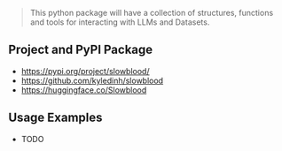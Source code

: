 > This python package will have a collection of structures, functions and tools for interacting with LLMs and Datasets.

## Project and PyPI Package 
- https://pypi.org/project/slowblood/
- https://github.com/kyledinh/slowblood
- https://huggingface.co/Slowblood

## Usage Examples

- TODO 